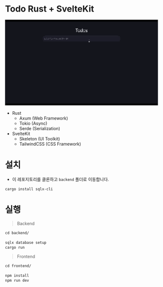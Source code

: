 # Todo Rust + SvelteKit

<img src="./todo-rust.gif" style="width: 700px;"></img>

- Rust
  - Axum (Web Framework)
  - Tokio (Async)
  - Serde (Serialization)
- SvelteKit
  - Skeleton (UI Toolkit)
  - TailwindCSS (CSS Framework)

# 설치

- 이 레포지토리를 클론하고 `backend` 폴더로 이동합니다.

```
cargo install sqlx-cli
```

# 실행

> Backend

```
cd backend/

sqlx database setup
cargo run
```

> Frontend

```
cd frontend/

npm install
npm run dev
```
